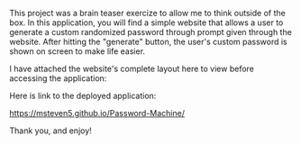 This project was a brain teaser exercize to allow me to think outside of the box. In this application, you will find a simple website that allows a user to generate a custom randomized password through prompt given through the website. After hitting the "generate" button, the user's custom password is shown on screen to make life easier.

I have attached the website's complete layout here to view before accessing the application:




Here is link to the deployed application: 


https://msteven5.github.io/Password-Machine/


Thank you, and enjoy!
